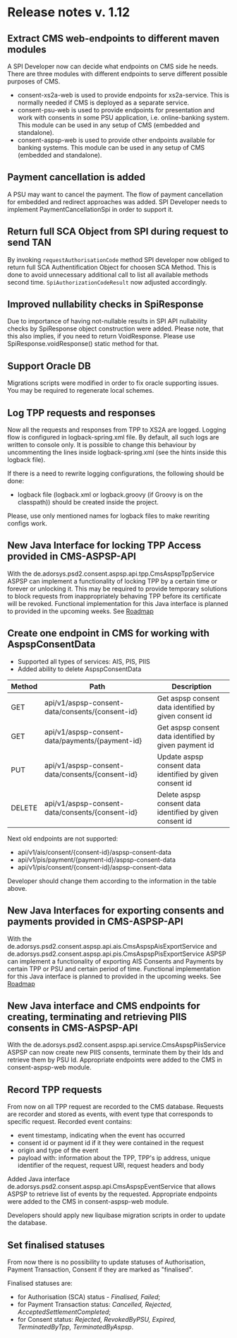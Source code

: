# Release notes v. 1.12

## Extract CMS web-endpoints to different maven modules
A SPI Developer now can decide what endpoints on CMS side he needs.
There are three modules with different endpoints to serve different possible purposes of CMS.
* consent-xs2a-web is used to provide endpoints for xs2a-service. 
This is normally needed if CMS is deployed as a separate service.
* consent-psu-web is used to provide endpoints for presentation and work with consents in some PSU application, 
i.e. online-banking system. This module can be used in any setup of CMS (embedded and standalone).
* consent-aspsp-web is used to provide other endpoints available for banking systems.
This module can be used in any setup of CMS (embedded and standalone).

## Payment cancellation is added
A PSU may want to cancel the payment. The flow of payment cancellation for embedded and redirect approaches was added.
SPI Developer needs to implement PaymentCancellationSpi in order to support it.

## Return full SCA Object from SPI during request to send TAN
By invoking `requestAuthorisationCode` method SPI developer now obliged
to return full SCA Authentification Object for choosen SCA Method.
This is done to avoid unnecessary additional call to list all available methods second time.
`SpiAuthorizationCodeResult` now adjusted accordingly.

## Improved nullability checks in SpiResponse
Due to importance of having not-nullable results in SPI API nullability checks by SpiResponse object construction were added.
Please note, that this also implies, if you need to return VoidResponse.
Please use SpiResponse.voidResponse() static method for that.

## Support Oracle DB
Migrations scripts were modified in order to fix oracle supporting issues. You may be required to regenerate local schemes.

## Log TPP requests and responses
Now all the requests and responses from TPP to XS2A are logged.
Logging flow is configured in logback-spring.xml file. By default, all such logs are written to console only. 
It is possible to change this behaviour by uncommenting the lines inside logback-spring.xml (see the hints inside this logback file).

If there is a need to rewrite logging configurations, the following should be done:
* logback file (logback.xml or logback.groovy (if Groovy is on the classpath)) should be created inside the project. 

Please, use only mentioned names for logback files to make rewriting configs work.

## New Java Interface for locking TPP Access provided in CMS-ASPSP-API
With the de.adorsys.psd2.consent.aspsp.api.tpp.CmsAspspTppService ASPSP can implement a functionality of locking TPP by a certain
time or forever or unlocking it. This may be required to provide temporary solutions to block requests from inappropriately
behaving TPP before its certificate will be revoked.
Functional implementation for this Java interface is planned to provided in the upcoming weeks. See [Roadmap](../roadmap.md)

## Create one endpoint in CMS for working with AspspConsentData
* Supported all types of services: AIS, PIS, PIIS
* Added ability to delete AspspConsentData

| Method | Path                                           | Description                                              |
|--------|------------------------------------------------|----------------------------------------------------------|
| GET    | api/v1/aspsp-consent-data/consents/{consent-id} | Get aspsp consent data identified by given consent id    |
| GET    | api/v1/aspsp-consent-data/payments/{payment-id} | Get aspsp consent data identified by given payment id    |
| PUT    | api/v1/aspsp-consent-data/consents/{consent-id} | Update aspsp consent data identified by given consent id |
| DELETE | api/v1/aspsp-consent-data/consents/{consent-id} | Delete aspsp consent data identified by given consent id |

Next old endpoints are not supported:
* api/v1/ais/consent/{consent-id}/aspsp-consent-data
* api/v1/pis/payment/{payment-id}/aspsp-consent-data
* api/v1/pis/consent/{consent-id}/aspsp-consent-data

Developer should change them according to the information in the table above.

## New Java Interfaces for exporting consents and payments provided in CMS-ASPSP-API
With the de.adorsys.psd2.consent.aspsp.api.ais.CmsAspspAisExportService and
de.adorsys.psd2.consent.aspsp.api.pis.CmsAspspPisExportService ASPSP can implement a functionality of exporting AIS Consents
and Payments by certain TPP or PSU and certain period of time.
Functional implementation for this Java interface is planned to provided in the upcoming weeks. See [Roadmap](../roadmap.md)

## New Java interface and CMS endpoints for creating, terminating and retrieving PIIS consents in CMS-ASPSP-API
With the de.adorsys.psd2.consent.aspsp.api.service.CmsAspspPiisService ASPSP can now create new PIIS consents,
terminate them by their Ids and retrieve them by PSU Id.
Appropriate endpoints were added to the CMS in consent-aspsp-web module.

## Record TPP requests
From now on all TPP request are recorded to the CMS database. Requests are recorder and stored as events,
with event type that corresponds to specific request.
Recorded event contains:
 * event timestamp, indicating when the event has occurred
 * consent id or payment id if it they were contained in the request
 * origin and type of the event
 * payload with: information about the TPP, TPP's ip address, unique identifier of the request, request URI,
 request headers and body
 
Added Java interface de.adorsys.psd2.consent.aspsp.api.CmsAspspEventService that allows ASPSP to retrieve list
of events by the requested. Appropriate endpoints were added to the CMS in consent-aspsp-web module.
 
Developers should apply new liquibase migration scripts in order to update the database.

## Set finalised statuses
From now there is no possibility to update statuses of Authorisation, Payment Transaction, Consent if they are marked as "finalised".

Finalised statuses are:

* for Authorisation (SCA) status - *Finalised, Failed*;
* for Payment Transaction status: *Cancelled, Rejected, AcceptedSettlementCompleted*;
* for Consent status: *Rejected, RevokedByPSU, Expired, TerminatedByTpp, TerminatedByAspsp*.
